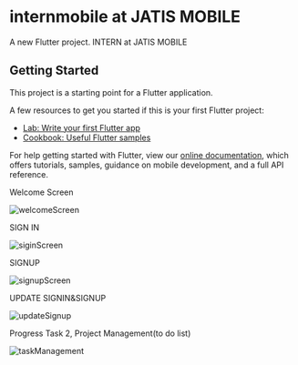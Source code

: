 # internmobile at JATIS MOBILE

A new Flutter project.
INTERN at JATIS MOBILE

## Getting Started

This project is a starting point for a Flutter application.

A few resources to get you started if this is your first Flutter project:

- [Lab: Write your first Flutter app](https://flutter.dev/docs/get-started/codelab)
- [Cookbook: Useful Flutter samples](https://flutter.dev/docs/cookbook)

For help getting started with Flutter, view our
[online documentation](https://flutter.dev/docs), which offers tutorials,
samples, guidance on mobile development, and a full API reference.

Welcome Screen


![welcomeScreen](https://user-images.githubusercontent.com/81136629/163027465-b1c6d585-00de-49fb-8e34-9653e37baeec.png)



SIGN IN



![siginScreen](https://user-images.githubusercontent.com/81136629/163027371-4ce99ef7-d598-480b-a84a-7d7e94259870.png)



SIGNUP




![signupScreen](https://user-images.githubusercontent.com/81136629/163027514-56e6f5d9-1aa3-49c5-a0c1-94bf3419bd27.png)



UPDATE SIGNIN&SIGNUP


![updateSignup](https://user-images.githubusercontent.com/81136629/163026792-505169dc-aa0d-4c37-90a0-1ab61a7d560a.png)



Progress Task 2, Project Management(to do list)



![taskManagement](https://user-images.githubusercontent.com/81136629/163229475-64f71ce7-cce8-4ee4-9075-5dfc55795f9a.png)



